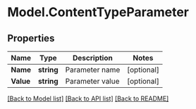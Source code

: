 # Model.ContentTypeParameter
## Properties
Name | Type | Description | Notes
------------ | ------------- | ------------- | -------------
**Name** | **string** | Parameter name              | [optional] 
**Value** | **string** | Parameter value              | [optional] 



[[Back to Model list]](README.md#documentation-for-models) [[Back to API list]](README.md#documentation-for-api-endpoints) [[Back to README]](README.md)


